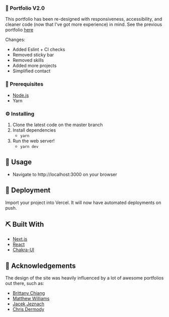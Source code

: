 ### 🚀 Portfolio V2.0

This portfolio has been re-designed with responsiveness, accessibility, and cleaner code (now that I've got more experience) in mind.
See the previous portfolio [here](https://github.com/jcserv/portfoliov1)

Changes:
- Added Eslint + CI checks
- Removed sticky bar
- Removed skills
- Added more projects
- Simplified contact

### 💼 Prerequisites

- [Node.js](https://nodejs.org/en/download/)
- Yarn

### ⚙️ Installing

1. Clone the latest code on the master branch
2. Install dependencies
   - `yarn`
3. Run the web server!
   - `yarn dev`

## 🎈 Usage

- Navigate to http://localhost:3000 on your browser

## 💫 Deployment

Import your project into Vercel. It will now have automated deployments on push.

## ⛏️ Built With

- [Next.js](https://nextjs.org/)
- [React](https://reactjs.org/)
- [Chakra-UI](https://chakra-ui.com/)

## 📗 Acknowledgements

The design of the site was heavily influenced by a lot of awesome portfolios out there, such as:

- <a href="https://brittanychiang.com/">Brittany Chiang</a>
- <a href="http://findmatthew.com/">Matthew Williams</a>
- <a href="https://jacekjeznach.com/">Jacek Jeznach</a>
- <a href="https://chippd.github.io/">Chris Dermody</a>
